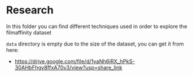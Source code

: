 # Research

In this folder you can find different techniques used in order to explore the filmaffinity dataset

`data` directory is empty due to the size of the dataset, you can get it from here:

- https://drive.google.com/file/d/1yaNh6jRX_hPkS-30AHbFhgy8ffxA70v3/view?usp=share_link